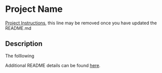 # Project Name

[Project Instructions](./INSTRUCTIONS.md), this line may be removed once you have updated the README.md

## Description

The folllowing

Additional README details can be found [here](https://github.com/PrimeAcademy/readme-template/blob/master/README.md).
